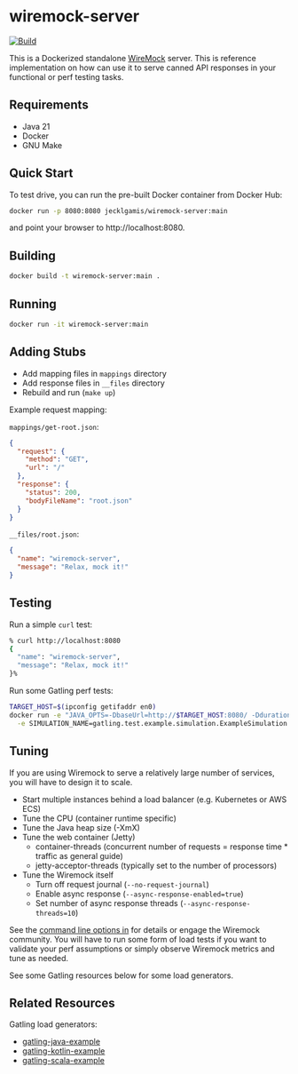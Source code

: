 # wiremock-server

[![Build](https://github.com/jecklgamis/wiremock-server/actions/workflows/build.yml/badge.svg)](https://github.com/jecklgamis/wiremock-server/actions/workflows/build.yml)

This is a Dockerized standalone [WireMock](http://wiremock.org/) server. This is reference implementation on how can use
it to serve canned API responses in your functional or perf testing tasks.

## Requirements

* Java 21
* Docker
* GNU Make

## Quick Start

To test drive, you can run the pre-built Docker container from Docker Hub:

```bash
docker run -p 8080:8080 jecklgamis/wiremock-server:main
````

and point your browser to http://localhost:8080.

## Building

```bash
docker build -t wiremock-server:main .
```

## Running

```bash
docker run -it wiremock-server:main
```

## Adding Stubs

- Add mapping files in `mappings` directory
- Add response files in `__files` directory
- Rebuild and run (`make up`)

Example request mapping:

`mappings/get-root.json`:

```json
{
  "request": {
    "method": "GET",
    "url": "/"
  },
  "response": {
    "status": 200,
    "bodyFileName": "root.json"
  }
}
```

`__files/root.json`:

```json
{
  "name": "wiremock-server",
  "message": "Relax, mock it!"
}
```

## Testing

Run a simple `curl` test:

```bash
% curl http://localhost:8080
{
  "name": "wiremock-server",
  "message": "Relax, mock it!"
}%
```

Run some Gatling perf tests:

```bash
TARGET_HOST=$(ipconfig getifaddr en0)
docker run -e "JAVA_OPTS=-DbaseUrl=http://$TARGET_HOST:8080/ -DdurationMin=1 -DrequestPerSecond=10" \
  -e SIMULATION_NAME=gatling.test.example.simulation.ExampleSimulation jecklgamis/gatling-java-example:main
```

## Tuning

If you are using Wiremock to serve a relatively large number of services, you will have to design it to scale.

- Start multiple instances behind a load balancer (e.g. Kubernetes or AWS ECS)
- Tune the CPU (container runtime specific)
- Tune the Java heap size (-XmX)
- Tune the web container (Jetty)
    - container-threads (concurrent number of requests = response time * traffic as general guide)
    - jetty-acceptor-threads (typically set to the number of processors)
- Tune the Wiremock itself
    - Turn off request journal (`--no-request-journal`)
    - Enable async response  (`--async-response-enabled=true`)
    - Set number of async response threads (`--async-response-threads=10`)

See the [command line options in](https://wiremock.org/docs/standalone/java-jar/) for details or engage
the Wiremock community. You will have to run some form of load tests if you want to validate your perf assumptions or
simply observe Wiremock metrics and tune as needed.

See some Gatling resources below for some load generators.

## Related Resources

Gatling load generators:

* [gatling-java-example](https://github.com/jecklgamis/gatling-java-example)
* [gatling-kotlin-example](https://github.com/jecklgamis/gatling-kotlin-example)
* [gatling-scala-example](https://github.com/jecklgamis/gatling-scala-example)

